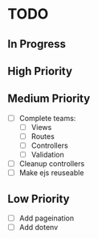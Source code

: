 # TODO

## In Progress

## High Priority

## Medium Priority

- [ ] Complete teams:
  - [ ] Views
  - [ ] Routes
  - [ ] Controllers
  - [ ] Validation
- [ ] Cleanup controllers
- [ ] Make ejs reuseable

## Low Priority

- [ ] Add pageination
- [ ] Add dotenv
